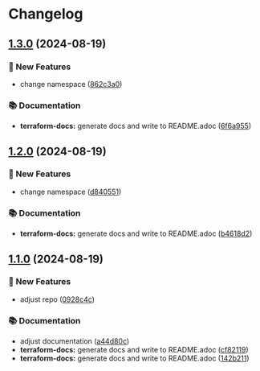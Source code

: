 # Changelog

## [1.3.0](https://github.com/GersonRS/modern-gitops-stack-module-strimzi/compare/v1.2.0...v1.3.0) (2024-08-19)


### 🚀 New Features

* change namespace ([862c3a0](https://github.com/GersonRS/modern-gitops-stack-module-strimzi/commit/862c3a037fa9744c33f94be9c763b231127a97ac))


### 📚 Documentation

* **terraform-docs:** generate docs and write to README.adoc ([6f6a955](https://github.com/GersonRS/modern-gitops-stack-module-strimzi/commit/6f6a9555c88d09f924215cc7e13aca30d0fc8120))

## [1.2.0](https://github.com/GersonRS/modern-gitops-stack-module-strimzi/compare/v1.1.0...v1.2.0) (2024-08-19)


### 🚀 New Features

* change namespace ([d840551](https://github.com/GersonRS/modern-gitops-stack-module-strimzi/commit/d8405510e96fa634b05055cbb9a6a60a79f777c4))


### 📚 Documentation

* **terraform-docs:** generate docs and write to README.adoc ([b4618d2](https://github.com/GersonRS/modern-gitops-stack-module-strimzi/commit/b4618d23300b764dd331e9563791ba26cef9fc8b))

## [1.1.0](https://github.com/GersonRS/modern-gitops-stack-module-strimzi/compare/v1.0.0...v1.1.0) (2024-08-19)


### 🚀 New Features

* adjust repo ([0928c4c](https://github.com/GersonRS/modern-gitops-stack-module-strimzi/commit/0928c4ca77196879a1602e181619500fdd0001af))


### 📚 Documentation

* adjust documentation ([a44d80c](https://github.com/GersonRS/modern-gitops-stack-module-strimzi/commit/a44d80c5be6d8269e79cd2aaa53af15e2bcd3b10))
* **terraform-docs:** generate docs and write to README.adoc ([cf82119](https://github.com/GersonRS/modern-gitops-stack-module-strimzi/commit/cf821191c859a60324cce76ef348de5d7fead122))
* **terraform-docs:** generate docs and write to README.adoc ([142b211](https://github.com/GersonRS/modern-gitops-stack-module-strimzi/commit/142b21196087267c5ab563f60935c3b13baadce0))

